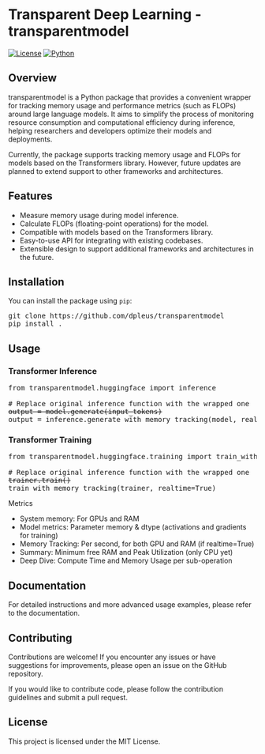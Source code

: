 # Transparent Deep Learning - transparentmodel

[![License](https://img.shields.io/badge/License-MIT-blue.svg)](https://opensource.org/licenses/MIT)
[![Python](https://img.shields.io/badge/Python-3.6%2B-blue.svg)](https://www.python.org/)

## Overview

transparentmodel is a Python package that provides a convenient wrapper for tracking memory usage and performance metrics (such as FLOPs) around large language models. It aims to simplify the process of monitoring resource consumption and computational efficiency during inference, helping researchers and developers optimize their models and deployments.

Currently, the package supports tracking memory usage and FLOPs for models based on the Transformers library. However, future updates are planned to extend support to other frameworks and architectures.

## Features

- Measure memory usage during model inference.
- Calculate FLOPs (floating-point operations) for the model.
- Compatible with models based on the Transformers library.
- Easy-to-use API for integrating with existing codebases.
- Extensible design to support additional frameworks and architectures in the future.

## Installation

You can install the package using `pip`:
<pre>git clone https://github.com/dpleus/transparentmodel
pip install .</pre>


## Usage
### Transformer Inference

<pre>
from transparentmodel.huggingface import inference

# Replace original inference function with the wrapped one
<s>output = model.generate(input_tokens)</s>
output = inference.generate_with_memory_tracking(model, realtime=True)
</pre>

### Transformer Training

<pre>
from transparentmodel.huggingface.training import train_with_memory_tracking

# Replace original inference function with the wrapped one
<s>trainer.train()</s>
train_with_memory_tracking(trainer, realtime=True)
</pre>


Metrics
- System memory: For GPUs and RAM
- Model metrics: Parameter memory & dtype (activations and gradients for training)
- Memory Tracking: Per second, for both GPU and RAM (if realtime=True)
- Summary: Minimum free RAM and Peak Utilization (only CPU yet)
- Deep Dive: Compute Time and Memory Usage per sub-operation

## Documentation
For detailed instructions and more advanced usage examples, please refer to the documentation.

## Contributing
Contributions are welcome! If you encounter any issues or have suggestions for improvements, please open an issue on the GitHub repository.

If you would like to contribute code, please follow the contribution guidelines and submit a pull request.

## License
This project is licensed under the MIT License.